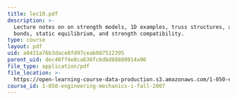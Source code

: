 ```yaml
---
title: lec10.pdf
description: >-
  Lecture notes on on strength models, 1D examples, truss structures, atomic
  bonds, static equilibrium, and strength compatibility.
type: course
layout: pdf
uid: a0431a76b3dace8fd97ceab087512395
parent_uid: dec40ff4e8ca636fc6dbd88880914a96
file_type: application/pdf
file_location: >-
  https://open-learning-course-data-production.s3.amazonaws.com/1-050-engineering-mechanics-i-fall-2007/a0431a76b3dace8fd97ceab087512395_lec10.pdf
course_id: 1-050-engineering-mechanics-i-fall-2007
---
```

